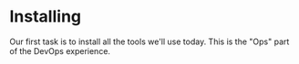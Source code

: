 Installing
==========

Our first task is to install all the tools we'll use today.  This is the "Ops" part of the DevOps experience.
